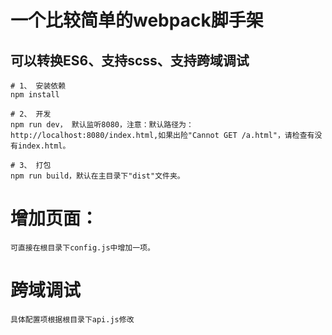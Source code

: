 # 一个比较简单的webpack脚手架

## 可以转换ES6、支持scss、支持跨域调试

```
# 1、 安装依赖
npm install

# 2、 开发
npm run dev， 默认监听8080，注意：默认路径为：http://localhost:8080/index.html,如果出险"Cannot GET /a.html"，请检查有没有index.html。

# 3、 打包
npm run build，默认在主目录下"dist"文件夹。
```
# 增加页面：
    可直接在根目录下config.js中增加一项。
# 跨域调试
    具体配置项根据根目录下api.js修改